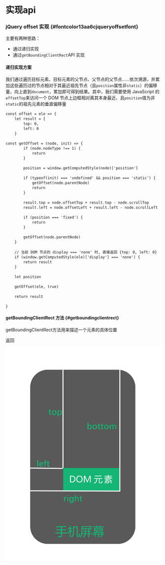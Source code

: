 # 实现api

### jQuery offset 实现 {#fontcolor13aa6cjqueryoffsetfont}

主要有两种思路：

* 通过递归实现
* 通过`getBoundingClientRect`API 实现

#### 递归实现方案

我们通过遍历目标元素、目标元素的父节点、父节点的父节点......依次溯源，并累加这些遍历过的节点相对于其最近祖先节点（且`position`属性非`static`）的偏移量，向上直到`document`，累加即可得到结果。其中，我们需要使用 JavaScript 的`offsetTop`来访问一个 DOM 节点上边框相对离其本身最近、且`position`值为非`static`的祖先元素的垂直偏移量

```
const offset = ele => {
    let result = {
        top: 0,
        left: 0
    }

const getOffset = (node, init) => {
        if (node.nodeType !== 1) {
            return
        }

        position = window.getComputedStyle(node)['position']

        if (typeof(init) === 'undefined' && position === 'static') {
            getOffset(node.parentNode)
            return
        }

        result.top = node.offsetTop + result.top - node.scrollTop
        result.left = node.offsetLeft + result.left - node.scrollLeft

        if (position === 'fixed') {
            return
        }

        getOffset(node.parentNode)
    }

    // 当前 DOM 节点的 display === 'none' 时, 直接返回 {top: 0, left: 0}
    if (window.getComputedStyle(ele)['display'] === 'none') {
        return result
    }

    let position

    getOffset(ele, true)

    return result

}
```

#### getBoundingClientRect 方法 {#getboundingclientrect}

getBoundingClientRect方法用来描述一个元素的具体位置

返回

![](/assets/db68ca10-4eac-11e9-b1fa-0757868d211c.png)



